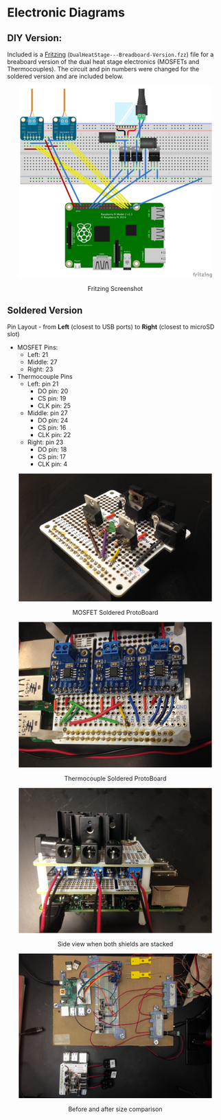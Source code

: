 # Electronic Diagrams

## DIY Version:

Included is a [Fritzing](http://fritzing.org/home/) (`DualHeatStage---Breadboard-Version.fzz`) file for a breaboard version of the dual heat stage electronics (MOSFETs and Thermocouples). The circuit and pin numbers were changed for the soldered version and are included below.

<p align="center">
  <img width="450" height=auto src="DualHeatStage---Breadboard-Version.png">
</p>
<p align="center">Fritzing Screenshot</p>

## Soldered Version

Pin Layout - from **Left** (closest to USB ports) to **Right** (closest to microSD slot)

- MOSFET Pins:
    + Left: 21
    + Middle: 27
    + Right: 23
- Thermocouple Pins
    + Left: pin 21
        * DO pin: 20
        * CS pin: 19
        * CLK pin: 25
    + Middle: pin 27
        * DO pin: 24
        * CS pin: 16
        * CLK pin: 22
    + Right: pin 23
        * DO pin: 18
        * CS pin: 17
        * CLK pin: 4

<p align="center">
  <img width="450" height=auto src="imgs/board_MOSFET.jpg">
</p>
<p align="center">MOSFET Soldered ProtoBoard</p>

<p align="center">
  <img width="450" height=auto src="imgs/board_thermocouple.jpg">
</p>
<p align="center">Thermocouple Soldered ProtoBoard</p>

<p align="center">
  <img width="450" height=auto src="imgs/board_combined.jpg">
</p>
<p align="center">Side view when both shields are stacked</p>

<p align="center">
  <img width="450" height=auto src="imgs/comparison.jpg">
</p>
<p align="center">Before and after size comparison</p>



